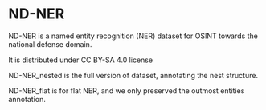 # ND-NER
ND-NER is a named entity recognition (NER) dataset for OSINT towards the national defense domain.

It is distributed under CC BY-SA 4.0 license

ND-NER_nested is the full version of dataset, annotating the nest structure.

ND-NER_flat is for flat NER, and we only preserved the outmost entities annotation.


